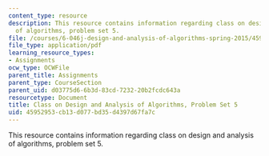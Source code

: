 ```yaml
---
content_type: resource
description: This resource contains information regarding class on design and analysis
  of algorithms, problem set 5.
file: /courses/6-046j-design-and-analysis-of-algorithms-spring-2015/45952953cb13d077bd35d4397d67fa7c_MIT6_046JS15_pset5.pdf
file_type: application/pdf
learning_resource_types:
- Assignments
ocw_type: OCWFile
parent_title: Assignments
parent_type: CourseSection
parent_uid: d03775d6-6b3d-83cd-7232-20b2fcdc643a
resourcetype: Document
title: Class on Design and Analysis of Algorithms, Problem Set 5
uid: 45952953-cb13-d077-bd35-d4397d67fa7c
---
```

This resource contains information regarding class on design and analysis of algorithms, problem set 5.

